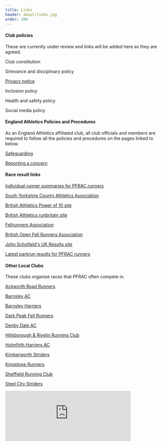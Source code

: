 ```yaml
---
title: Links
header: about/links.jpg
order: 100
---
```

#### Club policies

These are currently under review and links will be added here as they are agreed.

Club constitution

Grievance and disciplinary policy

[Privacy notice](https://pfrac.co.uk/static/policies/pfrac-privacy-notice.pdf)

Inclusion policy

Health and safety policy

Social media policy

#### England Athletics Policies and Procedures

As an England Athletics affiliated club, all club officials and members are required to follow all the policies and procedures on the pages linked to below.

[Safeguarding](https://www.englandathletics.org/welfare/safeguarding/)

[Reporting a concern](https://www.englandathletics.org/welfare/reporting-a-concern/)

#### Race result links

[Individual runner summaries for PFRAC runners](http://results.pfrac.co.uk/runners/)

[South Yorkshire County Athletics Association](http://www.sycaa.co.uk/)

[British Athletics Power of 10 site](http://www.thepowerof10.info/athletes/athleteslookup.aspx?club=Penistone)

[British Athletics runbritain site](http://www.runbritainrankings.com/runners/runnerslookup.aspx?Club=Penistone)

[Fellrunners Association](http://fellrunner.org.uk/results)

[British Open Fell Runners Association](http://bofra.co.uk/)

[John Schofield's UK Results site](http://www.ukresults.net/index.html)

[Latest parkrun results for PFRAC runners](http://results.pfrac.co.uk/parkrun-2024/latest)

#### Other Local Clubs

These clubs organise races that PFRAC often compete in.

[Ackworth Road Runners](https://www.ackworthroadrunners.club/)

[Barnsley AC](https://www.barnsleyac.co.uk/)

[Barnsley Harriers](http://www.barnsleyharriers.org.uk/)

[Dark Peak Fell Runners](https://www.dpfr.org.uk/)

[Denby Dale AC](https://www.denbydaleac.co.uk/)

[Hillsborough & Rivelin Running Club](https://www.hillsboroughandrivelinrunningclub.co/)

[Holmfirth Harriers AC](https://www.holmfirthharriers.com/)

[Kimberworth Striders](http://kimberworthstriders.co.uk/)

[Kingstone Runners](https://www.kingstonerunners.co.uk/)

[Sheffield Running Club](https://www.sheffieldrunningclub.org.uk/)

[Steel City Striders](https://www.steelcitystriders.co.uk/)

<iframe src="https://www.strava.com/clubs/penistone/latest-rides/5d90c0226d91362addf6d4a84bd6c29619d91302?show_rides=false" width="400" height="160" frameborder="0" scrolling="no"></iframe>